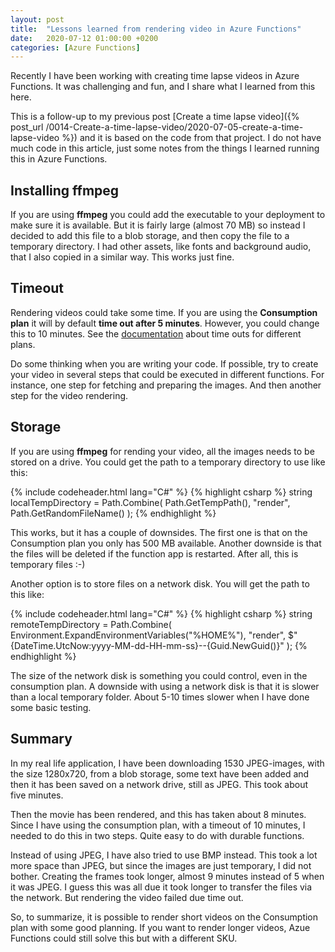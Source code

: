 ```yaml
---
layout: post 
title:  "Lessons learned from rendering video in Azure Functions"
date:   2020-07-12 01:00:00 +0200 
categories: [Azure Functions]
---
```


Recently I have been working with creating time lapse videos in Azure Functions.
It was challenging and fun, and I share what I learned from this here.

This is a follow-up to my previous post [Create a time lapse video]({% post_url
/0014-Create-a-time-lapse-video/2020-07-05-create-a-time-lapse-video %}) and it
is based on the code from that project. I do not have much code in this article,
just some notes from the things I learned running this in Azure Functions.

## Installing ffmpeg

If you are using **ffmpeg** you could add the executable to your deployment to
make sure it is available. But it is fairly large (almost 70 MB) so instead I
decided to add this file to a blob storage, and then copy the file to a
temporary directory. I had other assets, like fonts and background audio, that I
also copied in a similar way. This works just fine.

## Timeout

Rendering videos could take some time. If you are using the **Consumption plan**
it will by default **time out after 5 minutes**. However, you could change this
to 10 minutes. See the
[documentation](https://docs.microsoft.com/en-us/azure/azure-functions/functions-scale#timeout)
about time outs for different plans.

Do some thinking when you are writing your code. If possible, try to create your
video in several steps that could be executed in different functions. For
instance, one step for fetching and preparing the images. And then another step
for the video rendering.

## Storage

If you are using **ffmpeg** for rending your video, all the images needs to be
stored on a drive. You could get the path to a temporary directory to use like
this:

{% include codeheader.html lang="C#" %} 
{% highlight csharp %}
string localTempDirectory = Path.Combine(
        Path.GetTempPath(),
        "render",
        Path.GetRandomFileName()
  );
{% endhighlight %}

This works, but it has a couple of downsides. The first one is that on the
Consumption plan you only has 500 MB available. Another downside is that the
files will be deleted if the function app is restarted. After all, this is
temporary files :-)

Another option is to store files on a network disk. You will get the path to
this like:

{% include codeheader.html lang="C#" %} 
{% highlight csharp %}
string remoteTempDirectory = Path.Combine(
      Environment.ExpandEnvironmentVariables("%HOME%"),
      "render",
      $"{DateTime.UtcNow:yyyy-MM-dd-HH-mm-ss}--{Guid.NewGuid()}"
    );
{% endhighlight %}

The size of the network disk is something you could control, even in the
consumption plan. A downside with using a network disk is that it is slower than
a local temporary folder. About 5-10 times slower when I have done some basic
testing.

## Summary

In my real life application, I have been downloading 1530 JPEG-images, with the
size 1280x720, from a blob storage, some text have been added and then it has
been saved on a network drive, still as JPEG. This took about five minutes.

Then the movie has been rendered, and this has taken about 8 minutes. Since I
have using the consumption plan, with a timeout of 10 minutes, I needed to do
this in two steps. Quite easy to do with durable functions.

Instead of using JPEG, I have also tried to use BMP instead. This took a lot
more space than JPEG, but since the images are just temporary, I did not bother.
Creating the frames took longer, almost 9 minutes instead of 5 when it was JPEG.
I guess this was all due it took longer to transfer the files via the network.
But rendering the video failed due time out.

So, to summarize, it is possible to render short videos on the Consumption plan
with some good planning. If you want to render longer videos, Azue Functions
could still solve this but with a different SKU.
